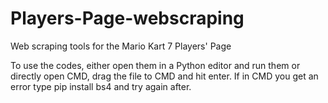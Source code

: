 # Players-Page-webscraping
Web scraping tools for the Mario Kart 7 Players' Page


To use the codes, either open them in a Python editor and run them or directly open CMD, drag the file to CMD and hit enter.
If in CMD you get an error type pip install bs4 and try again after.
